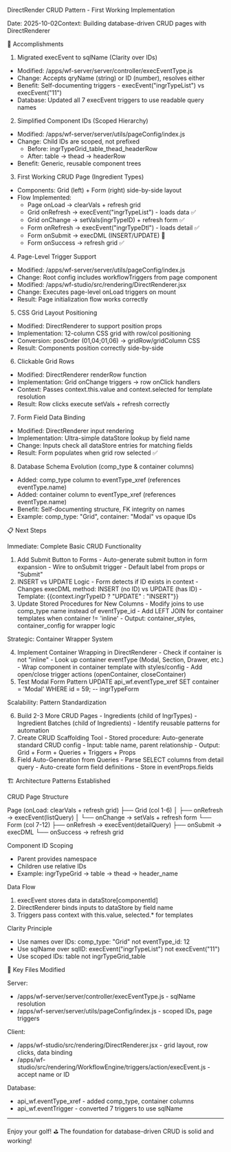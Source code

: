 DirectRender CRUD Pattern - First Working Implementation

  Date: 2025-10-02Context: Building database-driven CRUD pages with DirectRenderer

  🎉 Accomplishments

  1. Migrated execEvent to sqlName (Clarity over IDs)

  - Modified: /apps/wf-server/server/controller/execEventType.js
  - Change: Accepts qryName (string) or ID (number), resolves either
  - Benefit: Self-documenting triggers - execEvent("ingrTypeList") vs execEvent("11")
  - Database: Updated all 7 execEvent triggers to use readable query names

  2. Simplified Component IDs (Scoped Hierarchy)

  - Modified: /apps/wf-server/server/utils/pageConfig/index.js
  - Change: Child IDs are scoped, not prefixed
    - Before: ingrTypeGrid_table_thead_headerRow
    - After: table → thead → headerRow
  - Benefit: Generic, reusable component trees

  3. First Working CRUD Page (Ingredient Types)

  - Components: Grid (left) + Form (right) side-by-side layout
  - Flow Implemented:
    - Page onLoad → clearVals + refresh grid
    - Grid onRefresh → execEvent("ingrTypeList") - loads data ✅
    - Grid onChange → setVals(ingrTypeID) + refresh form ✅
    - Form onRefresh → execEvent("ingrTypeDtl") - loads detail ✅
    - Form onSubmit → execDML (INSERT/UPDATE) 🚧
    - Form onSuccess → refresh grid ✅

  4. Page-Level Trigger Support

  - Modified: /apps/wf-server/server/utils/pageConfig/index.js
  - Change: Root config includes workflowTriggers from page component
  - Modified: /apps/wf-studio/src/rendering/DirectRenderer.jsx
  - Change: Executes page-level onLoad triggers on mount
  - Result: Page initialization flow works correctly

  5. CSS Grid Layout Positioning

  - Modified: DirectRenderer to support position props
  - Implementation: 12-column CSS grid with row/col positioning
  - Conversion: posOrder (01,04;01,06) → gridRow/gridColumn CSS
  - Result: Components position correctly side-by-side

  6. Clickable Grid Rows

  - Modified: DirectRenderer renderRow function
  - Implementation: Grid onChange triggers → row onClick handlers
  - Context: Passes context.this.value and context.selected for template resolution
  - Result: Row clicks execute setVals + refresh correctly

  7. Form Field Data Binding

  - Modified: DirectRenderer input rendering
  - Implementation: Ultra-simple dataStore lookup by field name
  - Change: Inputs check all dataStore entries for matching fields
  - Result: Form populates when grid row selected ✅

  8. Database Schema Evolution (comp_type & container columns)

  - Added: comp_type column to eventType_xref (references eventType.name)
  - Added: container column to eventType_xref (references eventType.name)
  - Benefit: Self-documenting structure, FK integrity on names
  - Example: comp_type: "Grid", container: "Modal" vs opaque IDs

  📋 Next Steps

  Immediate: Complete Basic CRUD Functionality

  1. Add Submit Button to Forms
    - Auto-generate submit button in form expansion
    - Wire to onSubmit trigger
    - Default label from props or "Submit"
  2. INSERT vs UPDATE Logic
    - Form detects if ID exists in context
    - Changes execDML method: INSERT (no ID) vs UPDATE (has ID)
    - Template: {{context.ingrTypeID ? "UPDATE" : "INSERT"}}
  3. Update Stored Procedures for New Columns
    - Modify joins to use comp_type name instead of eventType_id
    - Add LEFT JOIN for container templates when container != 'inline'
    - Output: container_styles, container_config for wrapper logic

  Strategic: Container Wrapper System

  4. Implement Container Wrapping in DirectRenderer
    - Check if container is not "inline"
    - Look up container eventType (Modal, Section, Drawer, etc.)
    - Wrap component in container template with styles/config
    - Add open/close trigger actions (openContainer, closeContainer)
  5. Test Modal Form Pattern
  UPDATE api_wf.eventType_xref
  SET container = 'Modal'
  WHERE id = 59;  -- ingrTypeForm

  Scalability: Pattern Standardization

  6. Build 2-3 More CRUD Pages
    - Ingredients (child of IngrTypes)
    - Ingredient Batches (child of Ingredients)
    - Identify reusable patterns for automation
  7. Create CRUD Scaffolding Tool
    - Stored procedure: Auto-generate standard CRUD config
    - Input: table name, parent relationship
    - Output: Grid + Form + Queries + Triggers + Props
  8. Field Auto-Generation from Queries
    - Parse SELECT columns from detail query
    - Auto-create form field definitions
    - Store in eventProps.fields

  🏗️ Architecture Patterns Established

  CRUD Page Structure

  Page (onLoad: clearVals + refresh grid)
  ├── Grid (col 1-6)
  │   ├── onRefresh → execEvent(listQuery)
  │   └── onChange → setVals + refresh form
  └── Form (col 7-12)
      ├── onRefresh → execEvent(detailQuery)
      ├── onSubmit → execDML
      └── onSuccess → refresh grid

  Component ID Scoping

  - Parent provides namespace
  - Children use relative IDs
  - Example: ingrTypeGrid → table → thead → header_name

  Data Flow

  1. execEvent stores data in dataStore[componentId]
  2. DirectRenderer binds inputs to dataStore by field name
  3. Triggers pass context with this.value, selected.* for templates

  Clarity Principle

  - Use names over IDs: comp_type: "Grid" not eventType_id: 12
  - Use sqlName over sqlID: execEvent("ingrTypeList") not execEvent("11")
  - Use scoped IDs: table not ingrTypeGrid_table

  🔑 Key Files Modified

  Server:
  - /apps/wf-server/server/controller/execEventType.js - sqlName resolution
  - /apps/wf-server/server/utils/pageConfig/index.js - scoped IDs, page triggers

  Client:
  - /apps/wf-studio/src/rendering/DirectRenderer.jsx - grid layout, row clicks, data binding
  - /apps/wf-studio/src/rendering/WorkflowEngine/triggers/action/execEvent.js - accept name or ID

  Database:
  - api_wf.eventType_xref - added comp_type, container columns
  - api_wf.eventTrigger - converted 7 triggers to use sqlName

  ---
  Enjoy your golf! ⛳ The foundation for database-driven CRUD is solid and working!